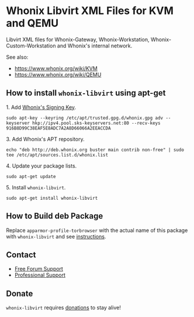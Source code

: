 # Whonix Libvirt XML Files for KVM and QEMU #

Libvirt XML files for Whonix-Gateway, Whonix-Workstation,
Whonix-Custom-Workstation and Whonix's internal network.

See also:
- https://www.whonix.org/wiki/KVM
- https://www.whonix.org/wiki/QEMU
## How to install `whonix-libvirt` using apt-get ##

1\. Add [Whonix's Signing Key](https://www.whonix.org/wiki/Whonix_Signing_Key).

```
sudo apt-key --keyring /etc/apt/trusted.gpg.d/whonix.gpg adv --keyserver hkp://ipv4.pool.sks-keyservers.net:80 --recv-keys 916B8D99C38EAF5E8ADC7A2A8D66066A2EEACCDA
```

3\. Add Whonix's APT repository.

```
echo "deb http://deb.whonix.org buster main contrib non-free" | sudo tee /etc/apt/sources.list.d/whonix.list
```

4\. Update your package lists.

```
sudo apt-get update
```

5\. Install `whonix-libvirt`.

```
sudo apt-get install whonix-libvirt
```

## How to Build deb Package ##

Replace `apparmor-profile-torbrowser` with the actual name of this package with `whonix-libvirt` and see [instructions](https://www.whonix.org/wiki/Dev/Build_Documentation/apparmor-profile-torbrowser).

## Contact ##

* [Free Forum Support](https://forums.whonix.org)
* [Professional Support](https://www.whonix.org/wiki/Professional_Support)

## Donate ##

`whonix-libvirt` requires [donations](https://www.whonix.org/wiki/Donate) to stay alive!
